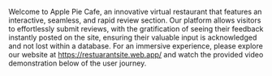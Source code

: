 Welcome to Apple Pie Cafe, an innovative virtual restaurant that features an interactive, seamless, and rapid review section. Our platform allows visitors to effortlessly submit reviews, with the gratification of seeing their feedback instantly posted on the site, ensuring their valuable input is acknowledged and not lost within a database. For an immersive experience, please explore our website at https://restuarantsite.web.app/ and watch the provided video demonstration below of the user journey.


